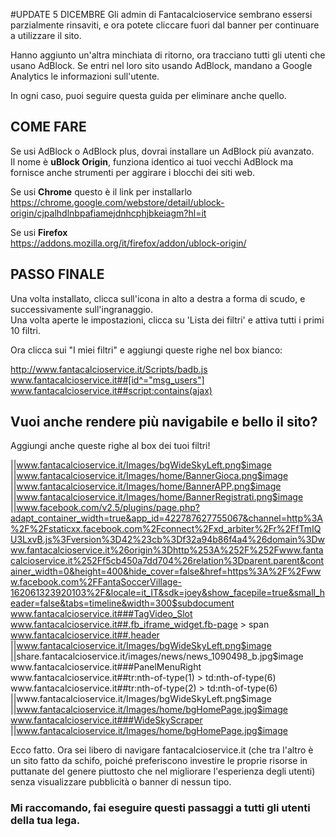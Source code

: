 #UPDATE 5 DICEMBRE 
Gli admin di Fantacalcioservice sembrano essersi parzialmente rinsaviti, e ora potete cliccare fuori dal banner per continuare a utilizzare il sito. 

Hanno aggiunto un'altra minchiata di ritorno, ora tracciano tutti gli utenti che usano AdBlock.
Se entri nel loro sito usando AdBlock, mandano a Google Analytics le informazioni sull'utente.

In ogni caso, puoi seguire questa guida per eliminare anche quello.

## COME FARE
Se usi AdBlock o AdBlock plus, dovrai installare un AdBlock più avanzato.   
Il nome è **uBlock Origin**, funziona identico ai tuoi vecchi AdBlock ma fornisce anche strumenti per aggirare i blocchi dei siti web.

Se usi **Chrome** questo è il link per installarlo  
https://chrome.google.com/webstore/detail/ublock-origin/cjpalhdlnbpafiamejdnhcphjbkeiagm?hl=it

Se usi **Firefox**  
https://addons.mozilla.org/it/firefox/addon/ublock-origin/

## PASSO FINALE
Una volta installato, clicca sull'icona in alto a destra a forma di scudo, e successivamente sull'ingranaggio.  
Una volta aperte le impostazioni, clicca su 'Lista dei filtri' e attiva tutti i primi 10 filtri.  
  
Ora clicca sui "I miei filtri" e aggiungi queste righe nel box bianco:  
  
http://www.fantacalcioservice.it/Scripts/badb.js
www.fantacalcioservice.it##[id^="msg_users"]
www.fantacalcioservice.it##script:contains(ajax)

## Vuoi anche rendere più navigabile e bello il sito?
Aggiungi anche queste righe al box dei tuoi filtri!  
  
||www.fantacalcioservice.it/Images/bgWideSkyLeft.png$image
||www.fantacalcioservice.it/Images/home/BannerGioca.png$image
||www.fantacalcioservice.it/Images/home/BannerAPP.png$image
||www.fantacalcioservice.it/Images/home/BannerRegistrati.png$image
||www.facebook.com/v2.5/plugins/page.php?adapt_container_width=true&app_id=422787627755067&channel=http%3A%2F%2Fstaticxx.facebook.com%2Fconnect%2Fxd_arbiter%2Fr%2FfTmIQU3LxvB.js%3Fversion%3D42%23cb%3Df32a94b86f4a4%26domain%3Dwww.fantacalcioservice.it%26origin%3Dhttp%253A%252F%252Fwww.fantacalcioservice.it%252Ff5cb450a7dd704%26relation%3Dparent.parent&container_width=0&height=400&hide_cover=false&href=https%3A%2F%2Fwww.facebook.com%2FFantaSoccerVillage-162061323920103%2F&locale=it_IT&sdk=joey&show_facepile=true&small_header=false&tabs=timeline&width=300$subdocument
www.fantacalcioservice.it###TagVideo_Slot
www.fantacalcioservice.it##.fb_iframe_widget.fb-page > span
www.fantacalcioservice.it##.header
||www.fantacalcioservice.it/Images/bgWideSkyLeft.png$image
||share.fantacalcioservice.it/images/news/news_1090498_b.jpg$image
www.fantacalcioservice.it###PanelMenuRight
www.fantacalcioservice.it##tr:nth-of-type(1) > td:nth-of-type(6)
www.fantacalcioservice.it##tr:nth-of-type(2) > td:nth-of-type(6)
||www.fantacalcioservice.it/Images/bgWideSkyLeft.png$image
||www.fantacalcioservice.it/Images/home/bgHomePage.jpg$image
www.fantacalcioservice.it###WideSkyScraper
||www.fantacalcioservice.it/Images/home/bgHomePage.jpg$image

Ecco fatto. Ora sei libero di navigare fantacalcioservice.it (che tra l'altro è un sito fatto da schifo, poiché preferiscono investire le proprie risorse in puttanate del genere piuttosto che nel migliorare l'esperienza degli utenti) senza visualizzare pubblicità o banner di nessun tipo.

### Mi raccomando, fai eseguire questi passaggi a tutti gli utenti della tua lega.

